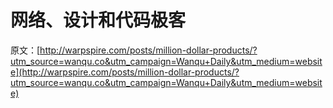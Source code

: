 # 网络、设计和代码极客

原文：[http://warpspire.com/posts/million-dollar-products/?utm_source=wanqu.co&utm_campaign=Wanqu+Daily&utm_medium=website](http://warpspire.com/posts/million-dollar-products/?utm_source=wanqu.co&utm_campaign=Wanqu+Daily&utm_medium=website)